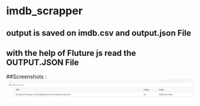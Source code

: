 # imdb_scrapper

## output is saved on imdb.csv and output.json File

## with the help of Fluture js read the OUTPUT.JSON File

##Screenshots :
![Screenshot](Capture.PNG)
